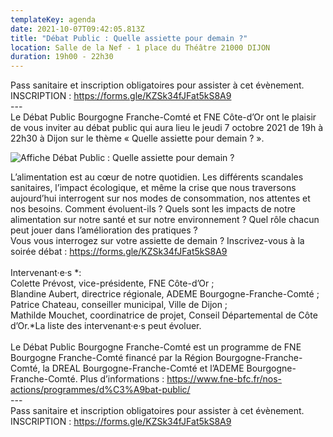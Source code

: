 ```yaml
---
templateKey: agenda
date: 2021-10-07T09:42:05.813Z
title: "Débat Public : Quelle assiette pour demain ?"
location: Salle de la Nef - 1 place du Théâtre 21000 DIJON
duration: 19h00 - 22h30
---
```

<!--StartFragment-->

Pass sanitaire et inscription obligatoires pour assister à cet évènement.\
INSCRIPTION : <https://forms.gle/KZSk34fJFat5kS8A9>\
---\
Le Débat Public Bourgogne Franche-Comté et FNE Côte-d’Or ont le plaisir de vous inviter au débat public qui aura lieu le jeudi 7 octobre 2021 de 19h à 22h30 à Dijon sur le thème « Quelle assiette pour demain ? ».

![Affiche Débat Public : Quelle assiette pour demain ?](/img/2021_affiche-dp-bfc_alimentation.png?nf_resize=fit&w=350#img-center "Affiche Débat Public : Quelle assiette pour demain ?")

L’alimentation est au cœur de notre quotidien. Les différents scandales sanitaires, l’impact écologique, et même la crise que nous traversons aujourd’hui interrogent sur nos modes de consommation, nos attentes et nos besoins. Comment évoluent-ils ? Quels sont les impacts de notre alimentation sur notre santé et sur notre environnement ? Quel rôle chacun peut jouer dans l’amélioration des pratiques ?\
Vous vous interrogez sur votre assiette de demain ? Inscrivez-vous à la soirée débat : <https://forms.gle/KZSk34fJFat5kS8A9>\
\
Intervenant·e·s *:\
Colette Prévost, vice-présidente, FNE Côte-d’Or ;\
Blandine Aubert, directrice régionale, ADEME Bourgogne-Franche-Comté ;\
Patrice Chateau, conseiller municipal, Ville de Dijon ;\
Mathilde Mouchet, coordinatrice de projet, Conseil Départemental de Côte d’Or.*La liste des intervenant·e·s peut évoluer.\
\
Le Débat Public Bourgogne Franche-Comté est un programme de FNE Bourgogne Franche-Comté financé par la Région Bourgogne-Franche-Comté, la DREAL Bourgogne-Franche-Comté et l’ADEME Bourgogne-Franche-Comté. Plus d’informations : <https://www.fne-bfc.fr/nos-actions/programmes/d%C3%A9bat-public/>\
---\
Pass sanitaire et inscription obligatoires pour assister à cet évènement.\
INSCRIPTION : <https://forms.gle/KZSk34fJFat5kS8A9>

<!--EndFragment-->